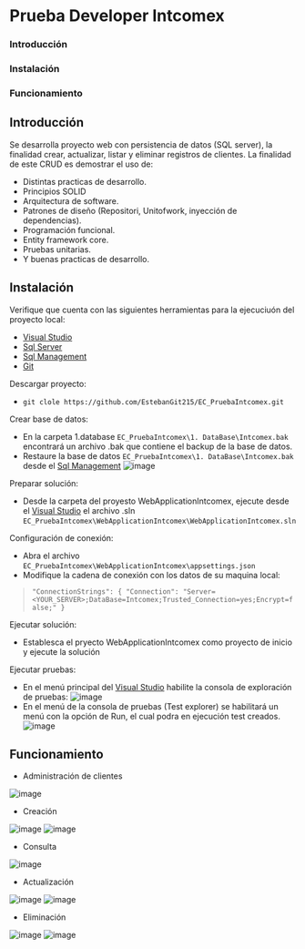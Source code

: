 # Prueba Developer Intcomex
### Introducción
### Instalación
### Funcionamiento


## Introducción
Se desarrolla proyecto web con persistencia de datos (SQL server), la finalidad crear, actualizar, listar y eliminar registros de clientes.
La finalidad de este CRUD es demostrar el uso de:
* Distintas practicas de desarrollo.
* Principios SOLID
* Arquitectura de software.
* Patrones de diseño (Repositori, Unitofwork, inyección de dependencias).
* Programación funcional.
* Entity framework core.
* Pruebas unitarias.
* Y buenas practicas de desarrollo.

## Instalación

Verifique que cuenta con las siguientes herramientas para la ejecuciuón del proyecto local:
* [Visual Studio](https://visualstudio.microsoft.com/es/vs/community/)
* [Sql Server](https://www.microsoft.com/es-co/download/details.aspx?id=101064)
* [Sql Management](https://learn.microsoft.com/en-us/sql/ssms/download-sql-server-management-studio-ssms?view=sql-server-ver16)
* [Git](https://gitforwindows.org/)

Descargar proyecto:
* `git clole https://github.com/EstebanGit215/EC_PruebaIntcomex.git`

Crear base de datos:
* En la carpeta 1.database `EC_PruebaIntcomex\1. DataBase\Intcomex.bak` encontrará un archivo .bak que contiene el backup de la base de datos.
* Restaure la base de datos `EC_PruebaIntcomex\1. DataBase\Intcomex.bak` desde el [Sql Management](https://learn.microsoft.com/en-us/sql/ssms/download-sql-server-management-studio-ssms?view=sql-server-ver16)
![image](https://user-images.githubusercontent.com/52761564/208332971-4c748ba5-ad35-40f5-9ac4-c284d3b19cd7.png)


Preparar solución:
* Desde la carpeta del proyesto WebApplicationIntcomex, ejecute desde el [Visual Studio](https://visualstudio.microsoft.com/es/vs/community/) el archivo .sln `EC_PruebaIntcomex\WebApplicationIntcomex\WebApplicationIntcomex.sln`

Configuración de conexión:
* Abra el archivo `EC_PruebaIntcomex\WebApplicationIntcomex\appsettings.json`
* Modifique la cadena de conexión con los datos de su maquina local: 
>`"ConnectionStrings": {
    "Connection": "Server=<YOUR_SERVER>;DataBase=Intcomex;Trusted_Connection=yes;Encrypt=false;"
  }`

Ejecutar solución:
* Establesca el pryecto WebApplicationIntcomex como proyecto de inicio y ejecute la solución

Ejecutar pruebas:
* En el menú principal del [Visual Studio](https://visualstudio.microsoft.com/es/vs/community/) habilite la consola de exploración de pruebas:
![image](https://user-images.githubusercontent.com/52761564/208333808-0f1fb824-37e9-403c-b5b2-0b6ecf767496.png)
* En el menú de la consola de pruebas (Test explorer) se habilitará un menú con la opción de Run, el cual podra en ejecución test creados.
![image](https://user-images.githubusercontent.com/52761564/208333986-810a97e1-e248-477d-9ca4-b8a5b3c3ea73.png)

## Funcionamiento

* Administración de clientes

![image](https://user-images.githubusercontent.com/52761564/208305165-560bf3ea-4dd3-4233-af07-1fa68208103a.png)

* Creación

![image](https://user-images.githubusercontent.com/52761564/208305546-17e6d2ee-f901-42a6-b7ff-542041eec436.png)
![image](https://user-images.githubusercontent.com/52761564/208305628-37765107-1ebd-40f9-b3c5-0a55523e7382.png)

* Consulta

![image](https://user-images.githubusercontent.com/52761564/208305648-c0be257e-8f52-44a2-acce-89f9ee599be0.png)

* Actualización

![image](https://user-images.githubusercontent.com/52761564/208305677-6ea5a6ae-45af-436f-94cc-e386ea805e5e.png)
![image](https://user-images.githubusercontent.com/52761564/208305687-5e5f5087-7468-45b0-86ec-6baa44151c84.png)

* Eliminación

![image](https://user-images.githubusercontent.com/52761564/208305718-abc68019-94cb-4855-9c0d-75dbaeb1097f.png)
![image](https://user-images.githubusercontent.com/52761564/208305729-de30c32b-14a3-4a58-b3ab-fa98271ab862.png)




